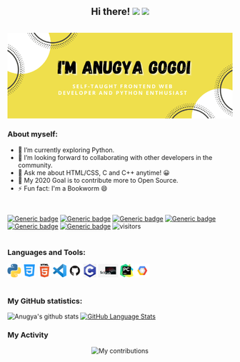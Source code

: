 <h2 align="center"> Hi there! <img src="https://raw.githubusercontent.com/MartinHeinz/MartinHeinz/master/wave.gif" width="30px"> <img src="https://media.giphy.com/media/WUlplcMpOCEmTGBtBW/giphy.gif" width="30"> </h2>
<br>

<img src="https://github.com/Anugya-Gogoi/Anugya-Gogoi/blob/main/assets/Anugya_profile.png">

### About myself:

- 🔭 I’m currently exploring Python.
- 👯 I’m looking forward to collaborating with other developers in the community.
- 💬 Ask me about HTML/CSS, C and C++ anytime! 😀
- 🥅 My 2020 Goal is to contribute more to Open Source.
- ⚡ Fun fact: I'm a Bookworm 😄
<br>

[![Generic badge](https://img.shields.io/badge/HTML/CSS-<BLUE>.svg)](https://shields.io/) 
[![Generic badge](https://img.shields.io/badge/Python-<blue>.svg)](https://shields.io/)
[![Generic badge](https://img.shields.io/badge/C-<blue>.svg)](https://shields.io/)
[![Generic badge](https://img.shields.io/badge/C++-<blue>.svg)](https://shields.io/)
[![Generic badge](https://img.shields.io/badge/TeX-<blue>.svg)](https://shields.io/)
[![Generic badge](https://img.shields.io/badge/Scilab-<blue>.svg)](https://shields.io/)
![visitors](https://visitor-badge.glitch.me/badge?page_id=page.id)
<br><br>

### Languages and Tools:

<code><img height="30" src="https://github.com/Anugya-Gogoi/Anugya-Gogoi/blob/main/assets/1200px-Python-logo-notext.svg.png"></code>
<code><img height="30" src="https://github.com/Anugya-Gogoi/Anugya-Gogoi/blob/main/assets/121-css3-512.png"></code>
<code><img height="30" src="https://github.com/Anugya-Gogoi/Anugya-Gogoi/blob/main/assets/HTML5_Logo_512.png"></code>
<code><img height="30" src="https://github.com/Anugya-Gogoi/Anugya-Gogoi/blob/main/assets/71187801-14e60a80-2280-11ea-94c9-e56576f76baf.png"></code>
<code><img height="30" src="https://github.com/Anugya-Gogoi/Anugya-Gogoi/blob/main/assets/GitHub-Mark.png"></code>
<code><img height="30" src="https://github.com/Anugya-Gogoi/Anugya-Gogoi/blob/main/assets/c.jpg"></code>
<code><img height="30" src="https://github.com/Anugya-Gogoi/Anugya-Gogoi/blob/main/assets/scilab.jpg"></code>
<code><img height="30" src="https://github.com/Anugya-Gogoi/Anugya-Gogoi/blob/main/assets/pycharm.png"></code>
<code><img height="30" src="https://github.com/Anugya-Gogoi/Anugya-Gogoi/blob/main/assets/gcp.png"></code>
<br><br>

### My GitHub statistics:

![Anugya's github stats](https://github-readme-stats.vercel.app/api?username=Anugya-Gogoi&show_icons=true&theme=synthwave)
[![GitHub Language Stats](https://github-readme-stats.vercel.app/api/top-langs/?username=Anugya-Gogoi&langs_count=10&theme=synthwave&layout=compact)]()


### My Activity

<p align="center">
  <img src="https://github-readme-streak-stats.herokuapp.com/?user=Anugya-Gogoi&theme=buefy" alt="My contributions"/>
</p>



